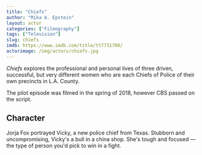 ```yaml
---
title: "Chiefs"
author: "Mika A. Epstein"
layout: actor
categories: ["Filmography"]
tags: ["Television"]
slug: chiefs
imdb: https://www.imdb.com/title/tt7731700/
actorimage: /img/actors/chiefs.jpg
---
```


_Chiefs_ explores the professional and personal lives of three driven, successful, but very different women who are each Chiefs of Police of their own precincts in L.A. County.

The pilot episode was filmed in the spring of 2018, however CBS passed on the script.

## Character

Jorja Fox portrayed Vicky, a new police chief from Texas. Stubborn and uncompromising, Vicky's a bull in a china shop. She's tough and focused — the type of person you'd pick to win in a fight.
